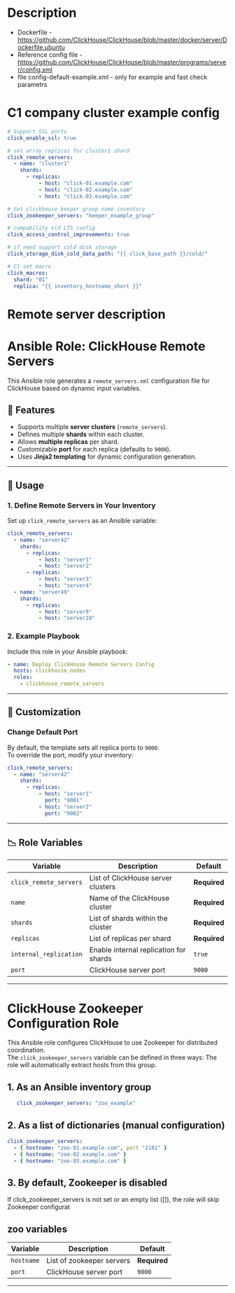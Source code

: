 # Description

* Dockerfile - https://github.com/ClickHouse/ClickHouse/blob/master/docker/server/Dockerfile.ubuntu
* Reference config file - https://github.com/ClickHouse/ClickHouse/blob/master/programs/server/config.xml
* file config-default-example.xml - only for example and fast check parametrs

# C1 company cluster example config
```yaml
# Support SSL ports
click_enable_ssl: true

# set array replicas for cluster1 shard
click_remote_servers:
  - name: "cluster1"
    shards:
      - replicas:
          - host: "click-01.example.com"
          - host: "click-02.example.com"
          - host: "click-03.example.com"

# Set clickhouse keeper group name inventory
click_zookeeper_servers: "keeper_example_group"

# compability old LTS config
click_access_control_improvements: true

# if need support cold disk storage
click_storage_disk_cold_data_path: "{{ click_base_path }}/cold/"

# C1 set macro
click_macros:
  shard: "01"
  replica: "{{ inventory_hostname_short }}"
```

# Remote server description
# Ansible Role: ClickHouse Remote Servers

This Ansible role generates a `remote_servers.xml` configuration file for ClickHouse based on dynamic input variables.

## 📌 Features
- Supports multiple **server clusters** (`remote_servers`).
- Defines multiple **shards** within each cluster.
- Allows **multiple replicas** per shard.
- Customizable **port** for each replica (defaults to `9000`).
- Uses **Jinja2 templating** for dynamic configuration generation.

---

## 🚀 Usage

### **1. Define Remote Servers in Your Inventory**
Set up `click_remote_servers` as an Ansible variable:

```yaml
click_remote_servers:
  - name: "server42"
    shards:
      - replicas:
          - host: "server1"
          - host: "server2"
      - replicas:
          - host: "server3"
          - host: "server4"
  - name: "server49"
    shards:
      - replicas:
          - host: "server9"
          - host: "server10"
```

### **2. Example Playbook**
Include this role in your Ansible playbook:

```yaml
- name: Deploy ClickHouse Remote Servers Config
  hosts: clickhouse_nodes
  roles:
    - clickhouse_remote_servers
```

---

## 🎯 Customization

### **Change Default Port**
By default, the template sets all replica ports to `9000`.  
To override the port, modify your inventory:

```yaml
click_remote_servers:
  - name: "server42"
    shards:
      - replicas:
          - host: "server1"
            port: "9001"
          - host: "server2"
            port: "9002"
```

---

## 📉 Role Variables

| Variable | Description | Default |
|----------|-------------|---------|
| `click_remote_servers` | List of ClickHouse server clusters | **Required** |
| `name` | Name of the ClickHouse cluster | **Required** |
| `shards` | List of shards within the cluster | **Required** |
| `replicas` | List of replicas per shard | **Required** |
| `internal_replication` | Enable internal replication for shards | `true` |
| `port` | ClickHouse server port | `9000` |

---



# ClickHouse Zookeeper Configuration Role

This Ansible role configures ClickHouse to use Zookeeper for distributed coordination.  
The `click_zookeeper_servers` variable can be defined in three ways:
The role will automatically extract hosts from this group.

## 1. **As an Ansible inventory group**  
```yaml
   click_zookeeper_servers: "zoo_example"
```   
## 2.	As a list of dictionaries (manual configuration)
```yaml
click_zookeeper_servers:
  - { hostname: "zoo-01.example.com", port "2181" }
  - { hostname: "zoo-02.example.com" }
  - { hostname: "zoo-03.example.com" }
```    
## 3. By default, Zookeeper is disabled
If click_zookeeper_servers is not set or an empty list ([]), the role will skip Zookeeper configurat

##  zoo variables

| Variable | Description | Default |
|----------|-------------|---------|
| `hostname` | List of zookeeper servers | **Required** |
| `port` | ClickHouse server port | `9000` |

---
